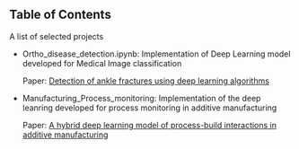 ## Table of Contents
A list of selected projects


* Ortho_disease_detection.ipynb: Implementation of Deep Learning model developed for Medical Image classification 

     Paper: [Detection of ankle fractures using deep learning algorithms](https://www.sciencedirect.com/science/article/abs/pii/S1268773122001023)


* Manufacturing_Process_monitoring: Implementation of the deep leanring developed for process monitoring in additive manufacturing 

     Paper: [A hybrid deep learning model of process-build interactions in additive manufacturing](https://www.sciencedirect.com/science/article/abs/pii/S0278612520301886)




